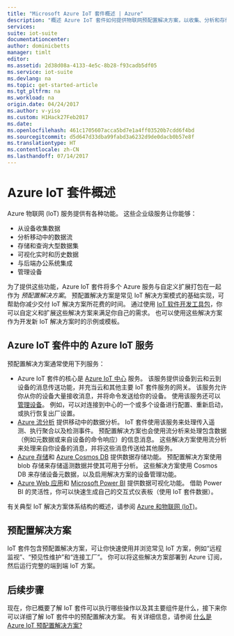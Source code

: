 ```yaml
---
title: "Microsoft Azure IoT 套件概述 | Azure"
description: "概述 Azure IoT 套件如何提供物联网预配置解决方案，以收集、分析和存储数据，提供可视化效果，以及与其他系统集成。"
services: 
suite: iot-suite
documentationcenter: 
author: dominicbetts
manager: timlt
editor: 
ms.assetid: 2d38d08a-4133-4e5c-8b28-f93cadb5df05
ms.service: iot-suite
ms.devlang: na
ms.topic: get-started-article
ms.tgt_pltfrm: na
ms.workload: na
origin.date: 04/24/2017
ms.author: v-yiso
ms.custom: H1Hack27Feb2017
ms.date: 
ms.openlocfilehash: 461c1705607acca5bd7e1a4ff03520b7cdd6f4bd
ms.sourcegitcommit: d5d647d33dba99fabd3a6232d9de0dacb0b57e8f
ms.translationtype: HT
ms.contentlocale: zh-CN
ms.lasthandoff: 07/14/2017
---
```

# <a name="overview-of-azure-iot-suite"></a>Azure IoT 套件概述
Azure 物联网 (IoT) 服务提供有各种功能。 这些企业级服务让你能够：

* 从设备收集数据
* 分析移动中的数据流
* 存储和查询大型数据集
* 可视化实时和历史数据
* 与后端办公系统集成
* 管理设备

为了提供这些功能，Azure IoT 套件将多个 Azure 服务与自定义扩展打包在一起作为 *预配置解决方案*。 预配置解决方案是常见 IoT 解决方案模式的基础实现，可帮助你减少交付 IoT 解决方案所花费的时间。 通过使用 [IoT 软件开发工具包][lnk-sdks]，你可以自定义和扩展这些解决方案来满足你自己的需求。 也可以使用这些解决方案作为开发新 IoT 解决方案时的示例或模板。

## <a name="azure-iot-services-in-azure-iot-suite"></a>Azure IoT 套件中的 Azure IoT 服务
预配置解决方案通常使用下列服务：

* Azure IoT 套件的核心是 [Azure IoT 中心][lnk-iot-hub] 服务。 该服务提供设备到云和云到设备的消息传送功能，并充当云和其他主要 IoT 套件服务的网关。 该服务允许你从你的设备大量接收消息，并将命令发送给你的设备。 使用该服务还可以 [管理设备][lnk-device-management]。 例如，可以对连接到中心的一个或多个设备进行配置、重新启动，或执行恢复出厂设置。
* [Azure 流分析][lnk-asa] 提供移动中的数据分析。 IoT 套件使用该服务来处理传入遥测、执行聚合以及检测事件。 预配置解决方案也会使用流分析来处理包含数据（例如元数据或来自设备的命令响应）的信息消息。 这些解决方案使用流分析来处理来自你设备的消息，并将这些消息传送给其他服务。
* [Azure 存储][lnk-azure-storage]和 [Azure Cosmos DB][lnk-document-db] 提供数据存储功能。 预配置解决方案使用 blob 存储来存储遥测数据并使其可用于分析。 这些解决方案使用 Cosmos DB 来存储设备元数据，以及启用解决方案的设备管理功能。
* [Azure Web 应用][lnk-web-apps]和 [Microsoft Power BI][lnk-power-bi] 提供数据可视化功能。 借助 Power BI 的灵活性，你可以快速生成自己的交互式仪表板（使用 IoT 套件数据）。

有关典型 IoT 解决方案体系结构的概述，请参阅 [Azure 和物联网 (IoT)][iot-suite-what-is-azure-iot]。

## <a name="preconfigured-solutions"></a>预配置解决方案

IoT 套件包含预配置解决方案，可让你快速使用并浏览常见 IoT 方案，例如“远程监视”、“预见性维护”和“连接工厂”。 你可以将这些解决方案部署到 Azure 订阅，然后运行完整的端到端 IoT 方案。

## <a name="next-steps"></a>后续步骤
现在，你已概要了解 IoT 套件可以执行哪些操作以及其主要组件是什么，接下来你可以详细了解 IoT 套件中的预配置解决方案。 有关详细信息，请参阅 [什么是 Azure IoT 预配置解决方案?][lnk-what-are-preconfig]

[lnk-sdks]: ../iot-hub/iot-hub-sdks-summary.md
[lnk-iot-hub]: /iot-hub/
[lnk-asa]: /stream-analytics/
[lnk-azure-storage]: /storage/
[lnk-document-db]: /documentdb/
[lnk-power-bi]: https://powerbi.microsoft.com/
[lnk-web-apps]: /app-service-web/
[iot-suite-what-is-azure-iot]:./iot-suite-what-is-azure-iot.md
[lnk-what-are-preconfig]:./iot-suite-what-are-preconfigured-solutions.md
[lnk-device-management]: ../iot-hub/iot-hub-device-management-overview.md